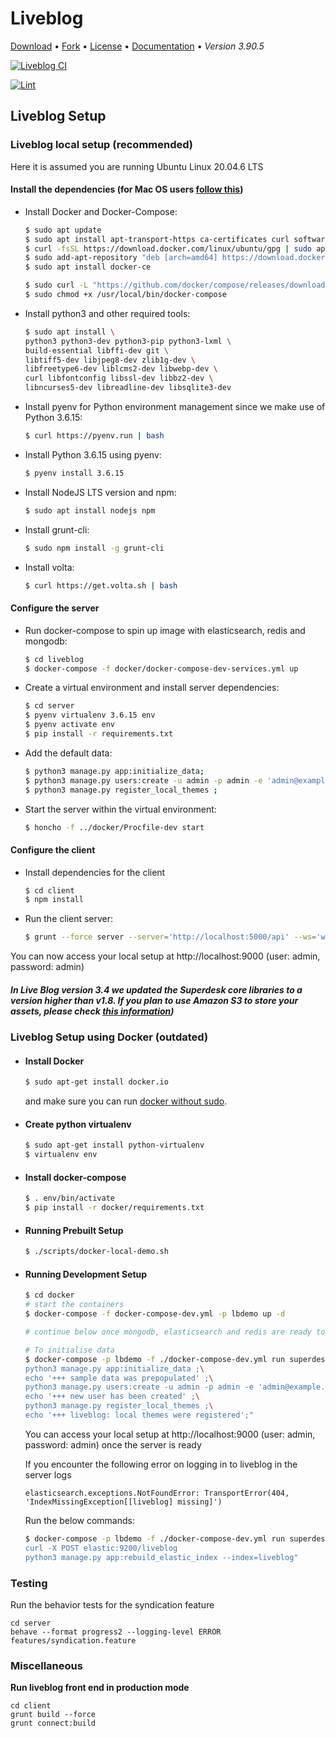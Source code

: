 # Liveblog
[Download](https://github.com/liveblog/liveblog/archive/master.zip) •
[Fork](https://github.com/liveblog/liveblog) •
[License](https://github.com/liveblog/liveblog/blob/master/LICENSE) •
[Documentation](http://sourcefabric.booktype.pro/live-blog-30-for-journalists/what-is-live-blog/) •
*Version 3.90.5*

[![Liveblog CI](https://github.com/liveblog/liveblog/workflows/Liveblog%20CI/badge.svg)](https://github.com/liveblog/liveblog/actions)

[![Lint](https://github.com/liveblog/liveblog/actions/workflows/lint.yml/badge.svg)](https://github.com/liveblog/liveblog/actions/workflows/lint.yml)

## Liveblog Setup

### Liveblog local setup (recommended)

Here it is assumed you are running Ubuntu Linux 20.04.6 LTS

#### Install the dependencies (for Mac OS users [follow this](https://github.com/liveblog/liveblog/blob/master/README-macos.md))

- Install Docker and Docker-Compose:

    ```sh
    $ sudo apt update
    $ sudo apt install apt-transport-https ca-certificates curl software-properties-common
    $ curl -fsSL https://download.docker.com/linux/ubuntu/gpg | sudo apt-key add -
    $ sudo add-apt-repository "deb [arch=amd64] https://download.docker.com/linux/ubuntu focal stable"
    $ sudo apt install docker-ce
    ```
    ```sh
    $ sudo curl -L "https://github.com/docker/compose/releases/download/1.29.2/docker-compose-$(uname -s)-$(uname -m)" -o /usr/local/bin/docker-compose
    $ sudo chmod +x /usr/local/bin/docker-compose
    ```

- Install python3 and other required tools:

    ```sh
    $ sudo apt install \
    python3 python3-dev python3-pip python3-lxml \
    build-essential libffi-dev git \
    libtiff5-dev libjpeg8-dev zlib1g-dev \
    libfreetype6-dev liblcms2-dev libwebp-dev \
    curl libfontconfig libssl-dev libbz2-dev \
    libncurses5-dev libreadline-dev libsqlite3-dev
    ```

- Install pyenv for Python environment management since we make use of Python 3.6.15:

    ```sh
    $ curl https://pyenv.run | bash
    ```

- Install Python 3.6.15 using pyenv:

    ```sh
    $ pyenv install 3.6.15
    ```

- Install NodeJS LTS version and npm:

    ```sh
    $ sudo apt install nodejs npm
    ```

- Install grunt-cli:

    ```sh
    $ sudo npm install -g grunt-cli
    ```

- Install volta:

    ```sh
    $ curl https://get.volta.sh | bash
    ```

#### Configure the server

- Run docker-compose to spin up image with elasticsearch, redis and mongodb:

    ```sh
    $ cd liveblog
    $ docker-compose -f docker/docker-compose-dev-services.yml up
    ```

- Create a virtual environment and install server dependencies:

    ```sh
    $ cd server
    $ pyenv virtualenv 3.6.15 env
    $ pyenv activate env
    $ pip install -r requirements.txt
    ```

- Add the default data:

    ```sh
    $ python3 manage.py app:initialize_data;
    $ python3 manage.py users:create -u admin -p admin -e 'admin@example.com' --admin ;
    $ python3 manage.py register_local_themes ;
    ```

- Start the server within the virtual environment:

    ```sh
    $ honcho -f ../docker/Procfile-dev start
    ```

#### Configure the client

- Install dependencies for the client

    ```sh
    $ cd client
    $ npm install
    ```

- Run the client server:

    ```sh
    $ grunt --force server --server='http://localhost:5000/api' --ws='ws://localhost:5100'
    ```

You can now access your local setup at http://localhost:9000 (user: admin, password: admin)


##### In Live Blog version 3.4 we updated the Superdesk core libraries to a version higher than v1.8. If you plan to use Amazon S3 to store your assets, please check [this information](AMAZON-S3-PUBLISHED-URL.MD))


### Liveblog Setup using Docker (outdated)

- #### Install Docker

    ```sh
    $ sudo apt-get install docker.io
    ```

    and make sure you can run [docker without sudo](http://askubuntu.com/questions/477551/how-can-i-use-docker-without-sudo).

- #### Create python virtualenv

    ```sh
    $ sudo apt-get install python-virtualenv
    $ virtualenv env
    ```

- #### Install docker-compose

    ```sh
    $ . env/bin/activate
    $ pip install -r docker/requirements.txt
    ```

- #### Running Prebuilt Setup
    ```sh
    $ ./scripts/docker-local-demo.sh
    ```

- #### Running Development Setup
    ```sh
    $ cd docker
    # start the containers
    $ docker-compose -f docker-compose-dev.yml -p lbdemo up -d

    # continue below once mongodb, elasticsearch and redis are ready to accept connections

    # To initialise data
    $ docker-compose -p lbdemo -f ./docker-compose-dev.yml run superdesk ./scripts/fig_wrapper.sh bash -c "\
    python3 manage.py app:initialize_data ;\
    echo '+++ sample data was prepopulated' ;\
    python3 manage.py users:create -u admin -p admin -e 'admin@example.com' --admin ;\
    echo '+++ new user has been created' ;\
    python3 manage.py register_local_themes ;\
    echo '+++ liveblog: local themes were registered';"
    ```
    You can access your local setup at http://localhost:9000 (user: admin, password: admin) once the server is ready

    If you encounter the following error on logging in to liveblog in the server logs
    ```
    elasticsearch.exceptions.NotFoundError: TransportError(404, 'IndexMissingException[[liveblog] missing]')
    ```
    Run the below commands:
    ```sh
    $ docker-compose -p lbdemo -f ./docker-compose-dev.yml run superdesk ./scripts/fig_wrapper.sh bash -c "\
    curl -X POST elastic:9200/liveblog
    python3 manage.py app:rebuild_elastic_index --index=liveblog"
    ```

### Testing

Run the behavior tests for the syndication feature

```
cd server
behave --format progress2 --logging-level ERROR features/syndication.feature
```

### Miscellaneous

**Run liveblog front end in production mode**

```shell
cd client
grunt build --force
grunt connect:build
```
